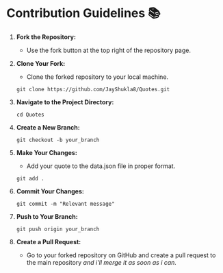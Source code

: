 # Contribution Guidelines 📚

1. **Fork the Repository:**
   - Use the fork button at the top right of the repository page.

2. **Clone Your Fork:**
   - Clone the forked repository to your local machine.

   ```
   git clone https://github.com/JayShukla8/Quotes.git
   ```

3. **Navigate to the Project Directory:**

   ```
   cd Quotes
   ```
   
4. **Create a New Branch:**

   ```
   git checkout -b your_branch
   ```

5. **Make Your Changes:**
   - Add your quote to the data.json file in proper format.

   ```
   git add .
   ```

6. **Commit Your Changes:**

   ```
   git commit -m "Relevant message"
   ```

7. **Push to Your Branch:**

   ```
   git push origin your_branch
   ```

8. **Create a Pull Request:**
   - Go to your forked repository on GitHub and create a pull request to the main repository *and i'll merge it as soon as i can.*

